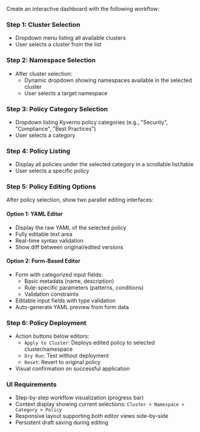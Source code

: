 Create an interactive dashboard with the following workflow:

### Step 1: Cluster Selection
- Dropdown menu listing all available clusters
- User selects a cluster from the list

### Step 2: Namespace Selection
- After cluster selection:
  - Dynamic dropdown showing namespaces available in the selected cluster
  - User selects a target namespace

### Step 3: Policy Category Selection
- Dropdown listing Kyverno policy categories (e.g., "Security", "Compliance", "Best Practices")
- User selects a category

### Step 4: Policy Listing
- Display all policies under the selected category in a scrollable list/table
- User selects a specific policy

### Step 5: Policy Editing Options
After policy selection, show two parallel editing interfaces:

#### Option 1: YAML Editor
- Display the raw YAML of the selected policy
- Fully editable text area
- Real-time syntax validation
- Show diff between original/edited versions

#### Option 2: Form-Based Editor
- Form with categorized input fields:
  - Basic metadata (name, description)
  - Rule-specific parameters (patterns, conditions)
  - Validation constraints
- Editable input fields with type validation
- Auto-generate YAML preview from form data

### Step 6: Policy Deployment
- Action buttons below editors:
  - `Apply to Cluster`: Deploys edited policy to selected cluster/namespace
  - `Dry Run`: Test without deployment
  - `Reset`: Revert to original policy
- Visual confirmation on successful application

### UI Requirements
- Step-by-step workflow visualization (progress bar)
- Context display showing current selections:
  `Cluster > Namespace > Category > Policy`
- Responsive layout supporting both editor views side-by-side
- Persistent draft saving during editing
